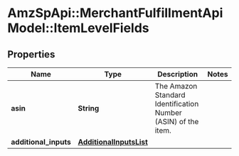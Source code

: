 # AmzSpApi::MerchantFulfillmentApiModel::ItemLevelFields

## Properties
Name | Type | Description | Notes
------------ | ------------- | ------------- | -------------
**asin** | **String** | The Amazon Standard Identification Number (ASIN) of the item. | 
**additional_inputs** | [**AdditionalInputsList**](AdditionalInputsList.md) |  | 

